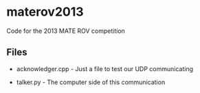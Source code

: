 materov2013
===========

Code for the 2013 MATE ROV competition


Files
---------------------

* acknowledger.cpp - 
Just a file to test our UDP communicating

* talker.py - 
The computer side of this communication 
